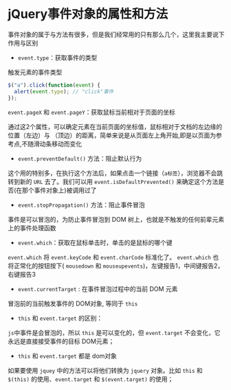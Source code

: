 # jQuery事件对象的属性和方法 

事件对象的属于与方法有很多，但是我们经常用的只有那么几个，这里我主要说下作用与区别

* `event.type`：获取事件的类型

触发元素的事件类型

```js
$("a").click(function(event) {
  alert(event.type); // "click"事件
});
```

`event.pageX` 和 `event.pageY`：获取鼠标当前相对于页面的坐标

通过这2个属性，可以确定元素在当前页面的坐标值，鼠标相对于文档的左边缘的位置（左边）与 （顶边）的距离，简单来说是从页面左上角开始,即是以页面为参考点,不随滑动条移动而变化

* `event.preventDefault()` 方法：阻止默认行为

这个用的特别多，在执行这个方法后，如果点击一个链接（`a标签`），浏览器不会跳转到新的 `URL` 去了。我们可以用 `event.isDefaultPrevented()` 来确定这个方法是否(在那个事件对象上)被调用过了

* `event.stopPropagation()` 方法：阻止事件冒泡

事件是可以冒泡的，为防止事件冒泡到 DOM 树上，也就是不触发的任何前辈元素上的事件处理函数

* `event.which`：获取在鼠标单击时，单击的是鼠标的哪个键

`event.which` 将 `event.keyCode` 和 `event.charCode` 标准化了。 `event.which` 也将正常化的按钮按下( `mousedown` 和 `mouseupevents`)，左键报告1，中间键报告2，右键报告3

* `event.currentTarget` : 在事件冒泡过程中的当前 DOM 元素

冒泡前的当前触发事件的 DOM对象, 等同于 `this`

* `this` 和 `event.target` 的区别：

`js`中事件是会冒泡的，所以 `this` 是可以变化的，但 `event.target` 不会变化，它永远是直接接受事件的目标 DOM元素；

* `this` 和 `event.target` 都是 dom对象

如果要使用 `jquey` 中的方法可以将他们转换为 `jquery` 对象。比如 `this` 和 `$(this)` 的使用、`event.target` 和 `$(event.target)` 的使用；
